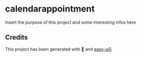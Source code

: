 # calendarappointment

Insert the purpose of this project and some interesting infos here

## Credits

This project has been generated with 💙 and [easy-ui5](https://github.com/SAP)
